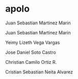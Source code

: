 # apolo

Juan Sebastian Martinez Marin

Juan Sebastian Martinez Marin

Yeimy Lizeth Vega Vargas

Jose Daniel Soto Castro

Christian Camilo Ortiz R.

Cristian Sebastian Neita Alvarez